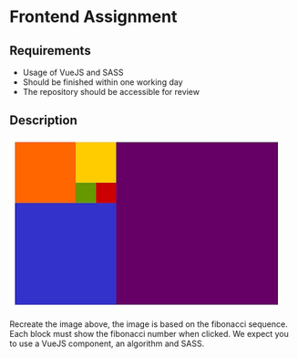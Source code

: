 # Frontend Assignment

## Requirements

* Usage of VueJS and SASS
* Should be finished within one working day
* The repository should be accessible for review

## Description

![fibonacci](example.jpg)

Recreate the image above, the image is based on the fibonacci sequence. Each
block must show the fibonacci number when clicked. We expect you to use a VueJS
component, an algorithm and SASS.